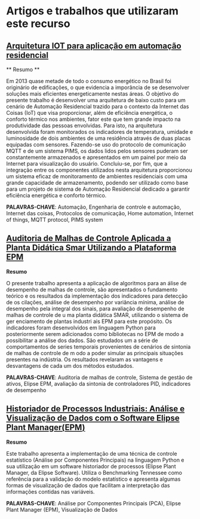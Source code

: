 ﻿
# Artigos e trabalhos que utilizaram este recurso

## [Arquitetura IOT para aplicação em automação residencial](https://lume.ufrgs.br/handle/10183/205372)

** Resumo **

Em 2013 quase metade de todo o consumo energético no Brasil foi originário de edificações, o que evidencia a imporância de se desenvolver soluções mais eficientes energeticamente nestas áreas. O objetivo do presente trabalho é desenvolver uma arquitetura de baixo custo para um cenário de Automação Residencial trazido para o contexto da Internet das Coisas (IoT) que visa proporcionar, além de eficiência energética, o conforto térmico nos ambientes, fator este que tem grande impacto na produtividade das pessoas envolvidas. Para isto, na arquitetura desenvolvida foram monitorados os indicadores de temperatura, umidade e luminosidade de dois ambientes de uma residência através de duas placas equipadas com sensores. Fazendo-se uso do protocolo de comunicação MQTT e de um sistema PIMS, os dados lidos pelos sensores puderam ser constantemente armazenados e apresentados em um painel por meio da Internet para visualização do usuário. Concluiu-se, por fim, que a integração entre os componentes utilizados nesta arquitetura proporcionou um sistema eficaz de monitoramento de ambientes residenciais com uma grande capacidade de armazenamento, podendo ser utilizado como base para um projeto de sistema de Automação Residencial dedicado a garantir eficiência energética e conforto térmico. 

**PALAVRAS-CHAVE**:  Automação, Engenharia de controle e automação, Internet das coisas, Protocolos de comunicação, Home automation, Internet of things, MQTT protocol, PIMS system

## [Auditoria de Malhas de Controle Aplicada a Planta Didática Smar Utilizando a Plataforma EPM](http://elipsecdn.blob.core.windows.net/public/TCC%20Diego%20Balsante%20v27.pdf)

**Resumo**

O  presente  trabalho  apresenta  a  aplicação  de  algoritmos  para  an álise  de desempenho de malhas de controle, são apresentados o fundamento teórico e os resultados da implementação dos indicadores para detecção de os cilações, análise de  desempenho  por  variância  mínima, análise  de  desempenho  pela integral  dos sinais, para avaliação de desempenho de malhas de controle de u ma planta didática SMAR, utilizando o sistema de ger enciamento de plantas industri ais EPM para este propósito.
Os  indicadores  foram desenvolvidos  em  linguagem  Python  para posteriormente serem adicionados como bibliotecas no EPM de modo a possibilitar a análise dos dados.
São estudados um a série de comportamentos de series temporais provenientes de cenários de sintonia de malhas de controle de m odo a poder simular as principais situações presentes na indústria.
Os resultados revelaram as vantagens e desvantagens de cada um dos métodos estudados.

**PALAVRAS-CHAVE**:  Auditoria de malhas de controle, Sistema de gestão de ativos, Elipse EPM, avaliação da sintonia de controladores PID, indicadores de desempenho

## [Historiador de Processos Industriais: Análise e Visualização de Dados com o Software Elipse Plant Manager(**EPM**)](http://elipsecdn.blob.core.windows.net/public/REL_FINAL.pdf)

**Resumo**

Este  trabalho  apresenta  a  implementação  de  uma  técnica  de  controle estatístico  (Análise  por  Componentes  Principais)  na linguagem  Python  e  sua utilização  em um  software  historiador  de processos (Elipse  Plant Manager,  da Elipse  Software).
Utiliza  o Benchmarking  Tennessee como  referência  para  a validação do modelo estatístico e apresenta algumas formas de visualização de dados que facilitam a interpretação das informações contidas nas variáveis.

**PALAVRAS-CHAVE**: Análise por Componentes Principais (PCA), Elipse Plant Manager (EPM), Visualização de Dados


